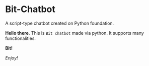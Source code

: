 # Bit-Chatbot

A script-type chatbot created on Python foundation.

**Hello there**. This is `Bit chatbot` made via python. It supports many functionalities.

**Bit!**

*Enjoy!*
